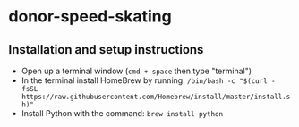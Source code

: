 # donor-speed-skating

## Installation and setup instructions
- Open up a terminal window (`cmd + space` then type "terminal")
- In the terminal install HomeBrew by running: `/bin/bash -c "$(curl -fsSL https://raw.githubusercontent.com/Homebrew/install/master/install.sh)"`
- Install Python with the command: `brew install python`
